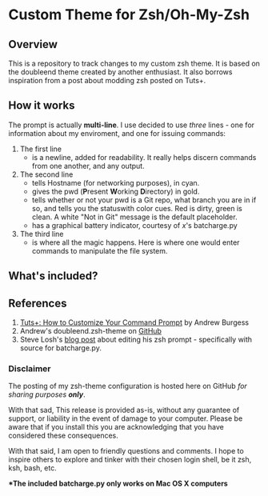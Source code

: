# Custom Theme for Zsh/Oh-My-Zsh

## Overview
 This is a repository to track changes to my custom zsh theme. It is based on the doubleend theme created by another enthusiast. It also borrows inspiration from a post about modding zsh posted on Tuts+.


## How it works
The prompt is actually **multi-line**. I use decided to use *three* lines - one for information about my enviroment, and one for issuing commands:

1. The first line
	- is a newline, added for readability. It really helps discern commands from one another, and any output.
2. The second line
	- tells Hostname (for networking purposes), in cyan.
	- gives the pwd (**P**resent **W**orking **D**irectory) in gold.
	- tells whether or not your pwd is a Git repo, what branch you are in if so, and tells you the statuswith color cues. Red is dirty, green is clean. A white "Not in Git" message is the default placeholder.
	- has a graphical battery indicator, courtesy of _x_'s batcharge.py
3. The third line
	- is where all the magic happens. Here is where one would enter commands to manipulate the file system.

## What's included?

## References
1. [Tuts+: How to Customize Your Command Prompt](http://code.tutsplus.com/tutorials/how-to-customize-your-command-prompt--net-24083) by Andrew Burgess
2. Andrew's doubleend.zsh-theme on [GitHub](https://github.com/andrew8088/oh-my-zsh/blob/master/themes/doubleend.zsh-theme)
3. Steve Losh's [blog post](http://stevelosh.com/blog/2010/02/my-extravagant-zsh-prompt/#my-right-prompt-battery-capacity) about editing his zsh prompt - specifically with source for batcharge.py.

### Disclaimer
The posting of my zsh-theme configuration is hosted here on GitHub *for sharing purposes **only***. 

With that sad, This release is provided as-is, without any guarantee of support, or liability in the event of damage to your computer. Please be aware that if you install this you are acknowledging that you have considered these consequences.

With that said, I am open to friendly questions and comments. I hope to inspire others to explore and tinker with their chosen login shell, be it zsh, ksh, bash, etc.

**\*The included batcharge.py only works on Mac OS X computers**